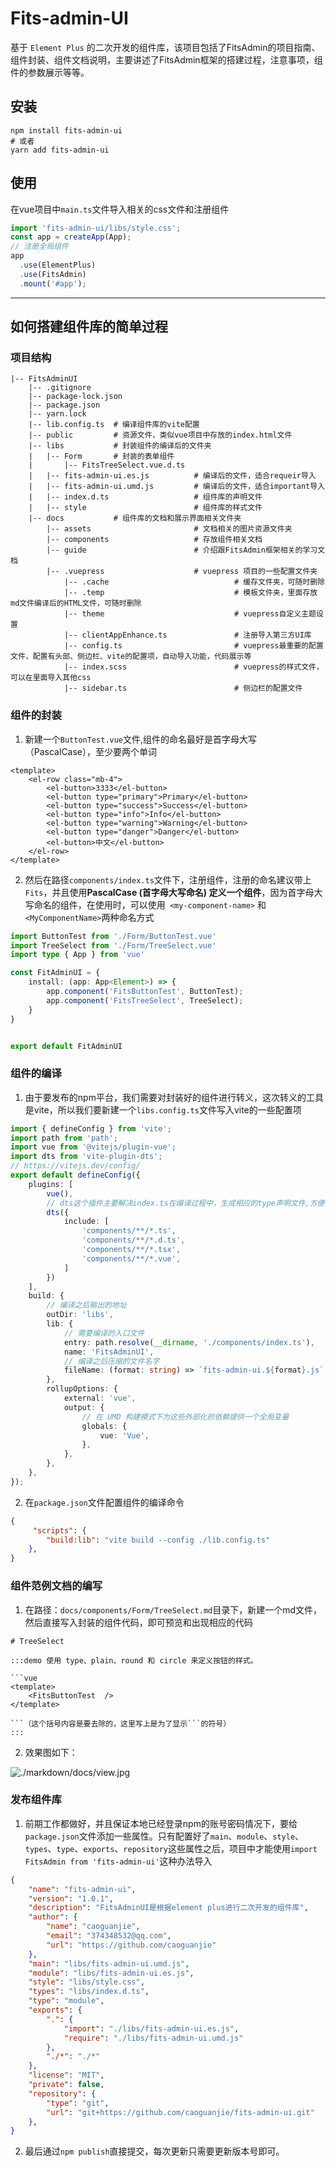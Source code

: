 # Fits-admin-UI

基于 `Element Plus` 的二次开发的组件库，该项目包括了FitsAdmin的项目指南、组件封装、组件文档说明，主要讲述了FitsAdmin框架的搭建过程，注意事项，组件的参数展示等等。


## 安装

```shell
npm install fits-admin-ui
# 或者
yarn add fits-admin-ui
```

## 使用
在vue项目中`main.ts`文件导入相关的css文件和注册组件

```ts
import 'fits-admin-ui/libs/style.css';
const app = createApp(App);
// 注册全局组件
app
  .use(ElementPlus)
  .use(FitsAdmin)
  .mount('#app');
```

------

## 如何搭建组件库的简单过程

### 项目结构
```
|-- FitsAdminUI
    |-- .gitignore
    |-- package-lock.json
    |-- package.json
    |-- yarn.lock
    |-- lib.config.ts  # 编译组件库的vite配置
    |-- public         # 资源文件，类似vue项目中存放的index.html文件
    |-- libs           # 封装组件的编译后的文件夹
    |   |-- Form       # 封装的表单组件
    |       |-- FitsTreeSelect.vue.d.ts
    |   |-- fits-admin-ui.es.js          # 编译后的文件，适合requeir导入
    |   |-- fits-admin-ui.umd.js         # 编译后的文件，适合important导入
    |   |-- index.d.ts                   # 组件库的声明文件
    |   |-- style                        # 组件库的样式文件
    |-- docs           # 组件库的文档和展示界面相关文件夹
        |-- assets                       # 文档相关的图片资源文件夹
        |-- components                   # 存放组件相关文档
        |-- guide                        # 介绍跟FitsAdmin框架相关的学习文档
        |-- .vuepress                    # vuepress 项目的一些配置文件夹
            |-- .cache                            # 缓存文件夹，可随时删除
            |-- .temp                             # 模板文件夹，里面存放md文件编译后的HTML文件，可随时删除
            |-- theme                             # vuepress自定义主题设置
            |-- clientAppEnhance.ts               # 注册导入第三方UI库
            |-- config.ts                         # vuepress最重要的配置文件，配置有头部、侧边栏、vite的配置项，自动导入功能，代码展示等
            |-- index.scss                        # vuepress的样式文件，可以在里面导入其他css
            |-- sidebar.ts                        # 侧边栏的配置文件 
```

### 组件的封装

1. 新建一个`ButtonTest.vue`文件,组件的命名最好是首字母大写（PascalCase），至少要两个单词

```vue
<template>
    <el-row class="mb-4">
        <el-button>3333</el-button>
        <el-button type="primary">Primary</el-button>
        <el-button type="success">Success</el-button>
        <el-button type="info">Info</el-button>
        <el-button type="warning">Warning</el-button>
        <el-button type="danger">Danger</el-button>
        <el-button>中文</el-button>
    </el-row>
</template>
```


2. 然后在路径`components/index.ts`文件下，注册组件，注册的命名建议带上`Fits`，并且使用**PascalCase (首字母大写命名) 定义一个组件**，因为首字母大写命名的组件，在使用时，可以使用` <my-component-name>` 和 `<MyComponentName>`两种命名方式

```ts
import ButtonTest from './Form/ButtonTest.vue'
import TreeSelect from './Form/TreeSelect.vue'
import type { App } from 'vue'

const FitAdminUI = {
    install: (app: App<Element>) => {
        app.component('FitsButtonTest', ButtonTest);
        app.component('FitsTreeSelect', TreeSelect);
    }
}


export default FitAdminUI
```

### 组件的编译
1. 由于要发布的npm平台，我们需要对封装好的组件进行转义，这次转义的工具是vite，所以我们要新建一个`libs.config.ts`文件写入vite的一些配置项

```ts
import { defineConfig } from 'vite';
import path from 'path';
import vue from '@vitejs/plugin-vue';
import dts from 'vite-plugin-dts';
// https://vitejs.dev/config/
export default defineConfig({
    plugins: [
        vue(),
        // dts这个插件主要解决index.ts在编译过程中，生成相应的type声明文件,方便ts去使用，保证不会包类型错误
        dts({
            include: [
                'components/**/*.ts',
                'components/**/*.d.ts',
                'components/**/*.tsx',
                'components/**/*.vue',
            ]
        })
    ],
    build: {
        // 编译之后输出的地址
        outDir: 'libs',
        lib: {
            // 需要编译的入口文件
            entry: path.resolve(__dirname, './components/index.ts'),
            name: 'FitsAdminUI',
            // 编译之后压缩的文件名字
            fileName: (format: string) => `fits-admin-ui.${format}.js`,
        },
        rollupOptions: {
            external: 'vue',
            output: {
                // 在 UMD 构建模式下为这些外部化的依赖提供一个全局变量
                globals: {
                    vue: 'Vue',
                },
            },
        },
    },
});

```

2. 在`package.json`文件配置组件的编译命令

```json
{   
     "scripts": {
        "build:lib": "vite build --config ./lib.config.ts"
    },
}
```

### 组件范例文档的编写

1. 在路径：`docs/components/Form/TreeSelect.md`目录下，新建一个md文件，然后直接写入封装的组件代码，即可预览和出现相应的代码

```
# TreeSelect

:::demo 使用 type、plain、round 和 circle 来定义按钮的样式。

```vue
<template>
    <FitsButtonTest  />
</template>

```（这个括号内容是要去除的，这里写上是为了显示```的符号）
:::

```

2. 效果图如下：

![./markdown/docs/view.jpg](./markdown/docs/view.jpg)


### 发布组件库
1. 前期工作都做好，并且保证本地已经登录npm的账号密码情况下，要给`package.json`文件添加一些属性。只有配置好了`main`、`module`、`style`、`types`、`type`、`exports`、`repository`这些属性之后，项目中才能使用`import FitsAdmin from 'fits-admin-ui'`这种办法导入

```json
{
    "name": "fits-admin-ui",
    "version": "1.0.1",
    "description": "FitsAdminUI是根据element plus进行二次开发的组件库",
    "author": {
        "name": "caoguanjie",
        "email": "374348532@qq.com",
        "url": "https://github.com/caoguanjie"
    },
    "main": "libs/fits-admin-ui.umd.js",
    "module": "libs/fits-admin-ui.es.js",
    "style": "libs/style.css",
    "types": "libs/index.d.ts",
    "type": "module",
    "exports": {
        ".": {
            "import": "./libs/fits-admin-ui.es.js",
            "require": "./libs/fits-admin-ui.umd.js"
        },
        "./*": "./*"
    },
    "license": "MIT",
    "private": false,
    "repository": {
        "type": "git",
        "url": "git+https://github.com/caoguanjie/fits-admin-ui.git"
    },
}
```

2. 最后通过`npm publish`直接提交，每次更新只需要更新版本号即可。